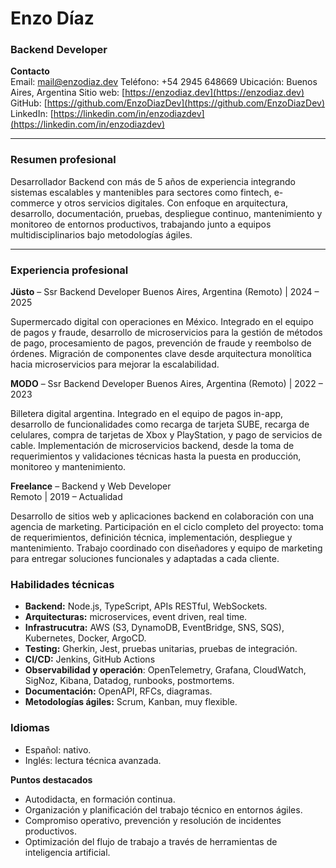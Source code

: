 # Enzo Díaz

### **Backend Developer**

**Contacto**\
Email: [mail@enzodiaz.dev](mailto\:mail@enzodiaz.dev)
Teléfono: +54 2945 648669
Ubicación: Buenos Aires, Argentina
Sitio web: [https://enzodiaz.dev](https://enzodiaz.dev)
GitHub: [https://github.com/EnzoDiazDev](https://github.com/EnzoDiazDev)
LinkedIn: [https://linkedin.com/in/enzodiazdev](https://linkedin.com/in/enzodiazdev)

---

### Resumen profesional

Desarrollador Backend con más de 5 años de experiencia integrando sistemas escalables y mantenibles para sectores como fintech, e-commerce y otros servicios digitales. Con enfoque en arquitectura, desarrollo, documentación, pruebas, despliegue continuo, mantenimiento y monitoreo de entornos productivos, trabajando junto a equipos multidisciplinarios bajo metodologías ágiles.

---

### Experiencia profesional

**Jüsto** – Ssr Backend Developer
Buenos Aires, Argentina (Remoto) | 2024 – 2025

Supermercado digital con operaciones en México. Integrado en el equipo de pagos y fraude, desarrollo de microservicios para la gestión de métodos de pago, procesamiento de pagos, prevención de fraude y reembolso de órdenes. Migración de componentes clave desde arquitectura monolítica hacia microservicios para mejorar la escalabilidad.

**MODO** – Ssr Backend Developer
Buenos Aires, Argentina (Remoto) | 2022 – 2023

Billetera digital argentina. Integrado en el equipo de pagos in-app, desarrollo de funcionalidades como recarga de tarjeta SUBE, recarga de celulares, compra de tarjetas de Xbox y PlayStation, y pago de servicios de cable. Implementación de microservicios backend, desde la toma de requerimientos y validaciones técnicas hasta la puesta en producción, monitoreo y mantenimiento.

**Freelance** – Backend y Web Developer\
Remoto | 2019 – Actualidad

Desarrollo de sitios web y aplicaciones backend en colaboración con una agencia de marketing. Participación en el ciclo completo del proyecto: toma de requerimientos, definición técnica, implementación, despliegue y mantenimiento. Trabajo coordinado con diseñadores y equipo de marketing para entregar soluciones funcionales y adaptadas a cada cliente.

### **Habilidades técnicas**

- **Backend:** Node.js, TypeScript, APIs RESTful, WebSockets.
- **Arquitecturas:** microservices, event driven, real time. 
- **Infrastrucutra:** AWS (S3, DynamoDB, EventBridge, SNS, SQS), Kubernetes, Docker, ArgoCD.
- **Testing:** Gherkin, Jest, pruebas unitarias, pruebas de integración.
- **CI/CD:** Jenkins, GitHub Actions
- **Observabilidad y operación**: OpenTelemetry, Grafana, CloudWatch, SigNoz, Kibana, Datadog, runbooks, postmortems.
- **Documentación:** OpenAPI, RFCs, diagramas.
- **Metodologías ágiles:** Scrum, Kanban, muy flexible. 

### **Idiomas**

- Español: nativo.
- Inglés: lectura técnica avanzada.

**Puntos destacados**

- Autodidacta, en formación continua.
- Organización y planificación del trabajo técnico en entornos ágiles.
- Compromiso operativo, prevención y resolución de incidentes productivos.  
- Optimización del flujo de trabajo a través de herramientas de inteligencia artificial. 
